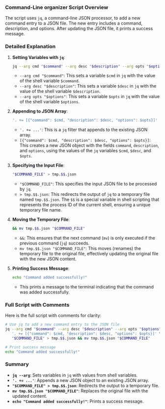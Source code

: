 ### Command-Line organizer Script Overview
The script uses `jq`, a command-line JSON processor, to add a new command entry to a JSON file. The new entry includes a command, description, and options. After updating the JSON file, it prints a success message.

### Detailed Explanation

1. **Setting Variables with `jq`**:
   ```sh
   jq --arg cmd "$command" --arg desc "$description" --arg opts "$options" \
   ```
   - `--arg cmd "$command"`: This sets a variable `$cmd` in `jq` with the value of the shell variable `$command`.
   - `--arg desc "$description"`: This sets a variable `$desc` in `jq` with the value of the shell variable `$description`.
   - `--arg opts "$options"`: This sets a variable `$opts` in `jq` with the value of the shell variable `$options`.

2. **Appending to JSON Array**:
   ```sh
   '. += [{"command": $cmd, "description": $desc, "options": $opts}]' \
   ```
   - `'. += ...'`: This is a `jq` filter that appends to the existing JSON array.
   - `[{"command": $cmd, "description": $desc, "options": $opts}]`: This creates a new JSON object with the fields `command`, `description`, and `options`, using the values of the `jq` variables `$cmd`, `$desc`, and `$opts`.

3. **Specifying the Input File**:
   ```sh
   "$COMMAND_FILE" > tmp.$$.json
   ```
   - `"$COMMAND_FILE"`: This specifies the input JSON file to be processed by `jq`.
   - `> tmp.$$.json`: This redirects the output of `jq` to a temporary file named `tmp.$$.json`. The `$$` is a special variable in shell scripting that represents the process ID of the current shell, ensuring a unique temporary file name.

4. **Moving the Temporary File**:
   ```sh
   && mv tmp.$$.json "$COMMAND_FILE"
   ```
   - `&&`: This ensures that the next command (`mv`) is only executed if the previous command (`jq`) succeeds.
   - `mv tmp.$$.json "$COMMAND_FILE"`: This moves (renames) the temporary file to the original file, effectively updating the original file with the new JSON content.

5. **Printing Success Message**:
   ```sh
   echo "Command added successfully!"
   ```
   - This prints a message to the terminal indicating that the command was added successfully.

### Full Script with Comments
Here is the full script with comments for clarity:

```sh
# Use jq to add a new command entry to the JSON file
jq --arg cmd "$command" --arg desc "$description" --arg opts "$options" \
   '. += [{"command": $cmd, "description": $desc, "options": $opts}]' \
   "$COMMAND_FILE" > tmp.$$.json && mv tmp.$$.json "$COMMAND_FILE"

# Print success message
echo "Command added successfully!"
```

### Summary
- **`jq --arg`**: Sets variables in `jq` with values from shell variables.
- **`'. += ...'`**: Appends a new JSON object to an existing JSON array.
- **`"$COMMAND_FILE" > tmp.$$.json`**: Redirects the output to a temporary file.
- **`mv tmp.$$.json "$COMMAND_FILE"`**: Replaces the original file with the updated content.
- **`echo "Command added successfully!"`**: Prints a success message.

